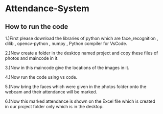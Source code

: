 # Attendance-System
## How to run the code
1.)First please download the libraries of python which are face_recognition , dilib , opencv-python , numpy , Python compiler for VsCode.

2.)Now create a folder in the desktop named project and copy these files of photos and maincode in it.

3.)Now in this maincode give the locations of the images in it.

4.)Now run the code using vs code.

5.)Now bring the faces which were given in the photos folder onto the webcam and their attendance will be marked.

6.)Now this marked attendance is shown on the Excel file which is created in our project folder only which is in the desktop.
